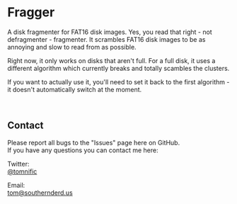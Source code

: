 # Fragger
A disk fragmenter for FAT16 disk images. Yes, you read that right - not defragmenter - fragmenter. It scrambles FAT16 disk images to be as annoying and slow to read from as possible.

Right now, it only works on disks that aren't full. For a full disk, it uses a different algorithm which currently breaks and totally scambles the clusters.

If you want to actually use it, you'll need to set it back to the first algorithm - it doesn't automatically switch at the moment.

<br>

## Contact 
Please report all bugs to the "Issues" page here on GitHub. <br>
If you have any questions you can contact me here: <br>

Twitter: <br>
[@tomnific](https://www.twitter.com/tomnific "Tom's Twitter") <br>

Email: <br>
[tom@southernderd.us](tom@southernderd.us "Tom's Email") <br>
